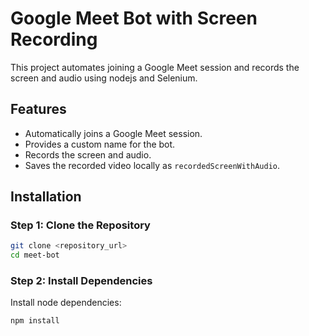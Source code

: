 # Google Meet Bot with Screen Recording

This project automates joining a Google Meet session and records the screen and audio using nodejs and Selenium.

## Features
- Automatically joins a Google Meet session.
- Provides a custom name for the bot.
- Records the screen and audio.
- Saves the recorded video locally as `recordedScreenWithAudio`.



## Installation

### Step 1: Clone the Repository
```bash
git clone <repository_url>
cd meet-bot
```

### Step 2: Install Dependencies
Install node dependencies:
```bash
npm install
```

